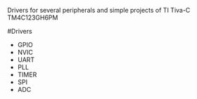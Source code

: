 Drivers for several peripherals and simple projects of TI Tiva-C TM4C123GH6PM

#Drivers
- GPIO
- NVIC
- UART
- PLL
- TIMER
- SPI
- ADC
